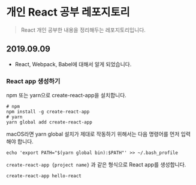 # 개인 React 공부 레포지토리
> React 개인 공부한 내용을 정리해두는 레포지토리입니다.

## 2019.09.09
- React, Webpack, Babel에 대해서 알게 되었습니다.
### React app 생성하기

npm 또는 yarn으로 create-react-app을 설치합니다.
```shell
# npm
npm install -g create-react-app
# yarn
yarn global add create-react-app
```

macOS라면 yarn global 설치가 제대로 작동하기 위해서는 다음 명령어를 먼저 입력해야 합니다.
```shell
echo 'export PATH="$(yarn global bin):$PATH"' >> ~/.bash_profile
```

`create-react-app {project name}` 과 같은 형식으로 React app를 생성합니다.
```shell
create-react-app hello-react
```